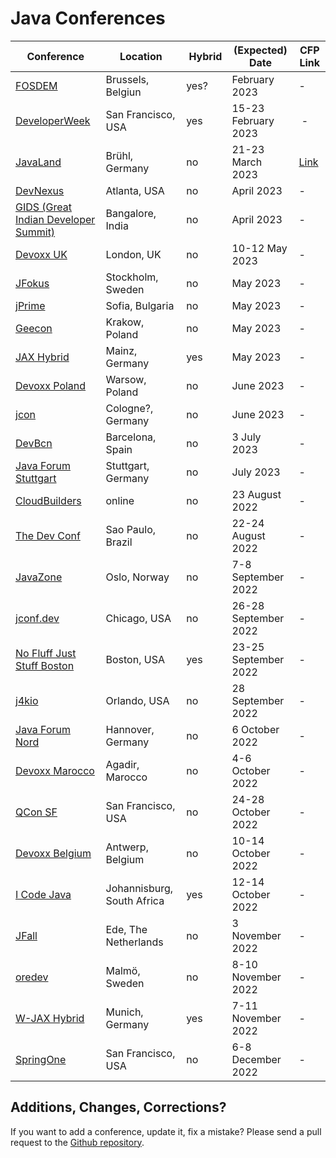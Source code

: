# Java Conferences

| Conference | Location | Hybrid | (Expected) Date | CFP Link |
| --- | --- | --- | --- | --- |
| [FOSDEM](https://fosdem.org) | Brussels, Belgiun | yes? | February 2023 | - | 
| [DeveloperWeek](https://www.developerweek.com) | San Francisco, USA | yes | 15-23 February 2023 | - |
| [JavaLand](https://www.javaland.eu) | Brühl, Germany | no | 21-23 March 2023 | [Link](https://shop.doag.org/events/javaland/cfp) |
| [DevNexus](https://devnexus.com) | Atlanta, USA | no | April 2023 | - |
| [GIDS (Great Indian Developer Summit)](https://developersummit.com) | Bangalore, India | no | April 2023 | - |
| [Devoxx UK](https://www.devoxx.co.uk) | London, UK | no | 10-12 May 2023 | - |
| [JFokus](https://www.jfokus.se) | Stockholm, Sweden | no | May 2023 | - |
| [jPrime](https://jprime.io) | Sofia, Bulgaria | no | May 2023 | - |
| [Geecon](https://www.geecon.org) | Krakow, Poland | no | May 2023 | - |
| [JAX Hybrid](https://jax.de/mainz) | Mainz, Germany | yes | May 2023 | - |
| [Devoxx Poland](https://devoxx.pl) | Warsow, Poland | no | June 2023 | - |
| [jcon](https://jcon.one) | Cologne?, Germany | no | June 2023 | - |
| [DevBcn](https://devbcn.com) | Barcelona, Spain | no | 3 July 2023 | - |
| [Java Forum Stuttgart](https://www.java-forum-stuttgart.de) | Stuttgart, Germany | no | July 2023 | - |
| [CloudBuilders](https://www.cloud-builders.tech) | online | no | 23 August 2022 | - |
| [The Dev Conf](https://thedevconf.com) | Sao Paulo, Brazil | no | 22-24 August 2022 | - |
| [JavaZone](https://2022.javazone.no) | Oslo, Norway | no | 7-8 September 2022 | - |
| [jconf.dev](https://2022.jconf.dev) | Chicago, USA | no | 26-28 September 2022 | - |
| [No Fluff Just Stuff Boston](https://nofluffjuststuff.com/boston) | Boston, USA | yes | 23-25 September 2022 | - |
| [j4kio](https://www.j4k.io) | Orlando, USA | no | 28 September 2022 | - |
| [Java Forum Nord](https://javaforumnord.de) | Hannover, Germany | no | 6 October 2022 | - |
| [Devoxx Marocco](https://devoxx.ma) | Agadir, Marocco | no | 4-6 October 2022 | - |
| [QCon SF](https://qconsf.com) | San Francisco, USA | no | 24-28 October 2022 | - |
| [Devoxx Belgium](https://devoxx.be) | Antwerp, Belgium | no | 10-14  October 2022 | - |
| [I Code Java](https://j-sa.co) | Johannisburg, South Africa | yes | 12-14 October 2022 | - |
| [JFall](https://jfall.nl) | Ede, The Netherlands | no | 3 November 2022 | - |
| [oredev](https://oredev.org) | Malmö, Sweden | no | 8-10 November 2022 | - |
| [W-JAX Hybrid](https://jax.de/muenchen) | Munich, Germany | yes | 7-11 November 2022 | - |
| [SpringOne](https://springone.io) | San Francisco, USA | no | 6-8 December 2022 | - |

## Additions, Changes, Corrections?

If you want to add a conference, update it, fix a mistake? Please send a pull request to the [Github repository](https://github.com/javaconferences/javaconferences.github.io/).
